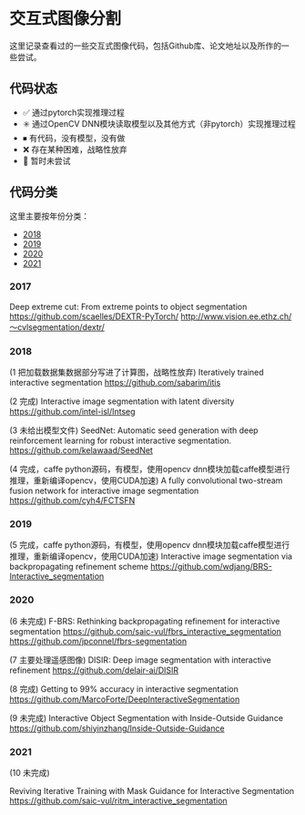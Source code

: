 # 交互式图像分割

这里记录查看过的一些交互式图像代码，包括Github库、论文地址以及所作的一些尝试。

## 代码状态

* ✅  通过pytorch实现推理过程
* ✳️  通过OpenCV DNN模块读取模型以及其他方式（非pytorch）实现推理过程
* ⏹  有代码，没有模型，没有做
* ❌  存在某种困难，战略性放弃
* 🔶  暂时未尝试

## 代码分类

这里主要按年份分类：

* [2018](#2018)
* [2019](#2019)
* [2020](#2020)
* [2021](#2021)

### 2017

Deep extreme cut: From extreme points to object segmentation
https://github.com/scaelles/DEXTR-PyTorch/
http://www.vision.ee.ethz.ch/～cvlsegmentation/dextr/

### 2018

(1 把加载数据集数据部分写进了计算图，战略性放弃)
Iteratively trained interactive segmentation
https://github.com/sabarim/itis

(2 完成)
Interactive image segmentation with latent diversity
https://github.com/intel-isl/Intseg

(3 未给出模型文件)
SeedNet: Automatic seed generation with deep reinforcement learning for robust interactive segmentation.
https://github.com/kelawaad/SeedNet

(4 完成，caffe python源码，有模型，使用opencv dnn模块加载caffe模型进行推理，重新编译opencv，使用CUDA加速)
A fully convolutional two-stream fusion network for interactive image segmentation
https://github.com/cyh4/FCTSFN

### 2019

(5 完成，caffe python源码，有模型，使用opencv dnn模块加载caffe模型进行推理，重新编译opencv，使用CUDA加速)
Interactive image segmentation via backpropagating refinement scheme
https://github.com/wdjang/BRS-Interactive_segmentation

### 2020

(6 未完成)
F-BRS: Rethinking backpropagating refinement for interactive segmentation
https://github.com/saic-vul/fbrs_interactive_segmentation
https://github.com/jpconnel/fbrs-segmentation

(7 主要处理遥感图像)
DISIR: Deep image segmentation with interactive refinement
https://github.com/delair-ai/DISIR

(8 完成)
Getting to 99% accuracy in interactive segmentation
https://github.com/MarcoForte/DeepInteractiveSegmentation

(9 未完成)
Interactive Object Segmentation with Inside-Outside Guidance
https://github.com/shiyinzhang/Inside-Outside-Guidance

### 2021

(10 未完成)

Reviving Iterative Training with Mask Guidance for Interactive Segmentation
https://github.com/saic-vul/ritm_interactive_segmentation
